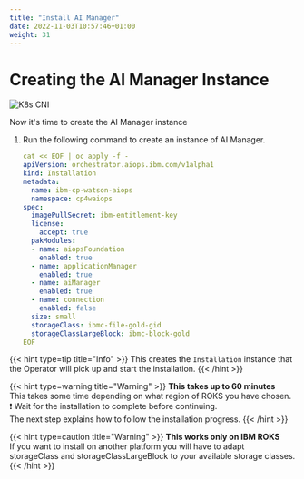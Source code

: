 ```yaml
---
title: "Install AI Manager"
date: 2022-11-03T10:57:46+01:00
weight: 31
---
```


# Creating the AI Manager Instance


![K8s CNI](/cp4waiops-training/pics/54_aimanager_story.png)


Now it's time to create the AI Manager instance




1. Run the following command to create an instance of AI Manager.

   ```yaml
   cat << EOF | oc apply -f -
   apiVersion: orchestrator.aiops.ibm.com/v1alpha1
   kind: Installation
   metadata:
     name: ibm-cp-watson-aiops
     namespace: cp4waiops
   spec:
     imagePullSecret: ibm-entitlement-key
     license:
       accept: true
     pakModules:
     - name: aiopsFoundation
       enabled: true
     - name: applicationManager
       enabled: true
     - name: aiManager
       enabled: true
     - name: connection
       enabled: false
     size: small
     storageClass: ibmc-file-gold-gid
     storageClassLargeBlock: ibmc-block-gold
   EOF  
   ```

{{< hint type=tip title="Info" >}}
This creates the `Installation` instance that the Operator will pick up and start the installation. 
{{< /hint >}}



{{< hint type=warning  title="Warning" >}}
**This takes up to 60 minutes**\
This takes some time depending on what region of ROKS you have chosen.\
❗ Wait for the installation to complete before continuing. \
The next step explains how to follow the installation progress.
{{< /hint >}}

{{< hint type=caution title="Warning" >}}
**This works only on IBM ROKS**\
If you want to install on another platform you will have to adapt storageClass and storageClassLargeBlock to your available storage classes.
{{< /hint >}}


